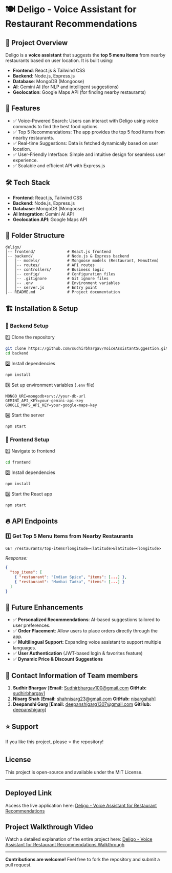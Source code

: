 # 🍽️ Deligo - Voice Assistant for Restaurant Recommendations

## 🚀 Project Overview
Deligo is a **voice assistant** that suggests the **top 5 menu items** from nearby restaurants based on user location. It is built using:
- **Frontend**: React.js & Tailwind CSS 
- **Backend**: Node.js, Express.js
- **Database**: MongoDB (Mongoose)
- **AI**: Gemini AI (for NLP and intelligent suggestions)
- **Geolocation**: Google Maps API (for finding nearby restaurants)

## 🎯 Features
- ✅ Voice-Powered Search: Users can interact with Deligo using voice commands to find the best food options.
- ✅ Top 5 Recommendations: The app provides the top 5 food items from nearby restaurants. 
- ✅ Real-time Suggestions: Data is fetched dynamically based on user location.
- ✅ User-Friendly Interface: Simple and intuitive design for seamless user experience.
- ✅ Scalable and efficient API with Express.js  

## 🛠️ Tech Stack
- **Frontend**: React.js, Tailwind CSS
- **Backend**: Node.js, Express.js
- **Database**: MongoDB (Mongoose)
- **AI Integration**: Gemini AI API
- **Geolocation API**: Google Maps API

## 📂 Folder Structure
```
deligo/
│-- frontend/              # React.js frontend
│-- backend/               # Node.js & Express backend
│   │-- models/            # Mongoose models (Restaurant, MenuItem)
│   │-- routes/            # API routes
│   │-- controllers/       # Business logic
│   │-- config/            # Configuration files
│   │-- .gitignore         # Git ignore files
│   │-- .env               # Environment variables
│   │-- server.js          # Entry point
│-- README.md              # Project documentation
```

## 🏗️ Installation & Setup
### 🔹 Backend Setup
1️⃣ Clone the repository
```bash
git clone https://github.com/sudhirbhargav/VoiceAssistantSuggestion.git
cd backend
```
2️⃣ Install dependencies
```bash
npm install
```
3️⃣ Set up environment variables (`.env` file)
```plaintext
MONGO_URI=mongodb+srv://your-db-url
GEMINI_API_KEY=your-gemini-api-key
GOOGLE_MAPS_API_KEY=your-google-maps-key
```
4️⃣ Start the server
```bash
npm start
```

### 🔹 Frontend Setup
1️⃣ Navigate to frontend
```bash
cd frontend
```
2️⃣ Install dependencies
```bash
npm install
```
3️⃣ Start the React app
```bash
npm start
```

## 🔥 API Endpoints
### **1️⃣ Get Top 5 Menu Items from Nearby Restaurants**
```http
GET /restaurants/top-items?longitude=<latitude>&latitude=<longitude>
```
_Response:_
```json
{
  "top_items": [
    { "restaurant": "Indian Spice", "items": [...] },
    { "restaurant": "Mumbai Tadka", "items": [...] }
  ]
}
```

## 📌 Future Enhancements
- ✅ **Personalized Recommendations**: AI-based suggestions tailored to user preferences.
- ✅ **Order Placement**: Allow users to place orders directly through the app.
- ✅ **Multilingual Support**: Expanding voice assistant to support multiple languages.
- ✅ **User Authentication** (JWT-based login & favorites feature)
- ✅ **Dynamic Price & Discount Suggestions**

## 🤝 Contact Information of Team members
1. **Sudhir Bhargav** [**Email:** [Sudhirbhargav100@gmail.com](mailto:Sudhirbhargav100@gmail.com) **GitHub:** [sudhirbhargav](https://github.com/sudhirbhargav)]
2. **Nisarg Shah** [**Email:** [shahnisarg23@gmail.com](mailto:shahnisarg23@gmail.com) **GitHub:** [nisargshah](https://github.com/nisargshah23)]
3. **Deepanshi Garg** [**Email:** [deepanshigarg1307@gmail.com](mailto:deepanshigarg1307@gmail.com) **GitHub:** [deepanshigarg](https://github.com/deepanshi-garg)]

## ⭐ Support
If you like this project, please ⭐ the repository!

## License
This project is open-source and available under the MIT License.

---

## Deployed Link

Access the live application here: [Deligo - Voice Assistant for Restaurant Recommendations]()

## Project Walkthrough Video

Watch a detailed explanation of the entire project here: [Deligo - Voice Assistant for Restaurant Recommendations Walkthrough]()

---

**Contributions are welcome!** Feel free to fork the repository and submit a pull request.

